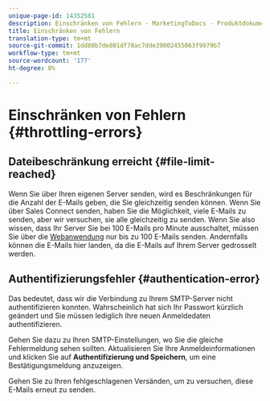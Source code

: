 ```yaml
---
unique-page-id: 14352581
description: Einschränken von Fehlern - MarketingToDocs - Produktdokumentation
title: Einschränken von Fehlern
translation-type: tm+mt
source-git-commit: 1dd80b7de801df78ac7dde39002455063f9979b7
workflow-type: tm+mt
source-wordcount: '177'
ht-degree: 0%

---
```



# Einschränken von Fehlern {#throttling-errors}

## Dateibeschränkung erreicht {#file-limit-reached}

Wenn Sie über Ihren eigenen Server senden, wird es Beschränkungen für die Anzahl der E-Mails geben, die Sie gleichzeitig senden können. Wenn Sie über Sales Connect senden, haben Sie die Möglichkeit, viele E-Mails zu senden, aber wir versuchen, sie alle gleichzeitig zu senden. Wenn Sie also wissen, dass Ihr Server Sie bei 100 E-Mails pro Minute ausschaltet, müssen Sie über die [Webanwendung](https://toutapp.com/login) nur bis zu 100 E-Mails senden. Andernfalls können die E-Mails hier landen, da die E-Mails auf Ihrem Server gedrosselt werden.

## Authentifizierungsfehler {#authentication-error}

Das bedeutet, dass wir die Verbindung zu Ihrem SMTP-Server nicht authentifizieren konnten. Wahrscheinlich hat sich Ihr Passwort kürzlich geändert und Sie müssen lediglich Ihre neuen Anmeldedaten authentifizieren.

Gehen Sie dazu zu Ihren SMTP-Einstellungen, wo Sie die gleiche Fehlermeldung sehen sollten. Aktualisieren Sie Ihre Anmeldeinformationen und klicken Sie auf **Authentifizierung und Speichern**, um eine Bestätigungsmeldung anzuzeigen.

Gehen Sie zu Ihren fehlgeschlagenen Versänden, um zu versuchen, diese E-Mails erneut zu senden.

